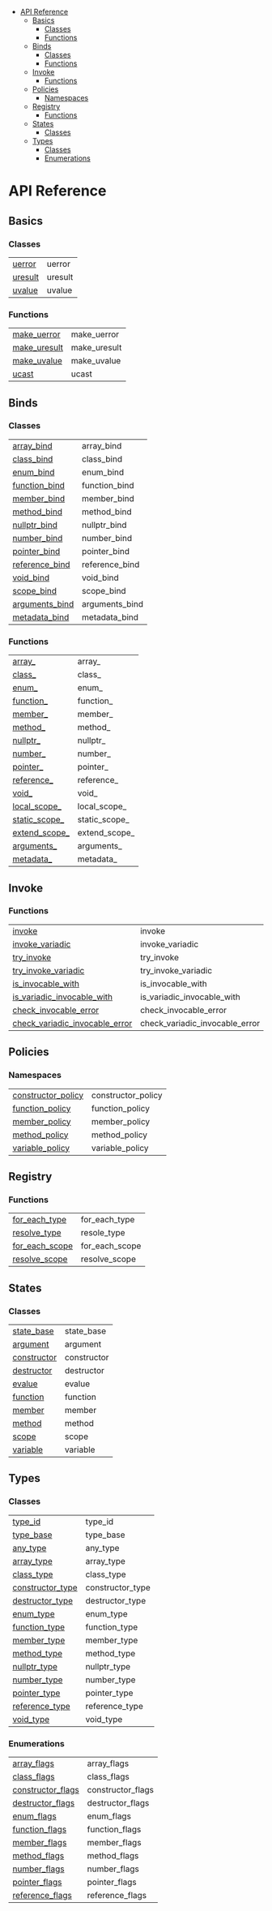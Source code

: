 - [API Reference](#api-reference)
  - [Basics](#basics)
    - [Classes](#classes)
    - [Functions](#functions)
  - [Binds](#binds)
    - [Classes](#classes-1)
    - [Functions](#functions-1)
  - [Invoke](#invoke)
    - [Functions](#functions-2)
  - [Policies](#policies)
    - [Namespaces](#namespaces)
  - [Registry](#registry)
    - [Functions](#functions-3)
  - [States](#states)
    - [Classes](#classes-2)
  - [Types](#types)
    - [Classes](#classes-3)
    - [Enumerations](#enumerations)

# API Reference

## Basics

### Classes

|                                    |         |
| ---------------------------------- | ------- |
| [uerror](./api/basics.md#uerror)   | uerror  |
| [uresult](./api/basics.md#uresult) | uresult |
| [uvalue](./api/basics.md#uvalue)   | uvalue  |

### Functions

|                                              |              |
| -------------------------------------------- | ------------ |
| [make_uerror](./api/basics.md#make_uerror)   | make_uerror  |
| [make_uresult](./api/basics.md#make_uresult) | make_uresult |
| [make_uvalue](./api/basics.md#make_uvalue)   | make_uvalue  |
| [ucast](./api/basics.md#ucast)               | ucast        |

## Binds

### Classes

|                                                 |                |
| ----------------------------------------------- | -------------- |
| [array_bind](./api/binds.md#array_bind)         | array_bind     |
| [class_bind](./api/binds.md#class_bind)         | class_bind     |
| [enum_bind](./api/binds.md#enum_bind)           | enum_bind      |
| [function_bind](./api/binds.md#function_bind)   | function_bind  |
| [member_bind](./api/binds.md#member_bind)       | member_bind    |
| [method_bind](./api/binds.md#method_bind)       | method_bind    |
| [nullptr_bind](./api/binds.md#nullptr_bind)     | nullptr_bind   |
| [number_bind](./api/binds.md#number_bind)       | number_bind    |
| [pointer_bind](./api/binds.md#pointer_bind)     | pointer_bind   |
| [reference_bind](./api/binds.md#reference_bind) | reference_bind |
| [void_bind](./api/binds.md#void_bind)           | void_bind      |
| [scope_bind](./api/binds.md#scope_bind)         | scope_bind     |
| [arguments_bind](./api/binds.md#arguments_bind) | arguments_bind |
| [metadata_bind](./api/binds.md#metadata_bind)   | metadata_bind  |

### Functions

|                                               |               |
| --------------------------------------------- | ------------- |
| [array_](./api/binds.md#array_)               | array_        |
| [class_](./api/binds.md#class_)               | class_        |
| [enum_](./api/binds.md#enum_)                 | enum_         |
| [function_](./api/binds.md#function_)         | function_     |
| [member_](./api/binds.md#member_)             | member_       |
| [method_](./api/binds.md#method_)             | method_       |
| [nullptr_](./api/binds.md#nullptr_)           | nullptr_      |
| [number_](./api/binds.md#number_)             | number_       |
| [pointer_](./api/binds.md#pointer_)           | pointer_      |
| [reference_](./api/binds.md#reference_)       | reference_    |
| [void_](./api/binds.md#void_)                 | void_         |
| [local_scope_](./api/binds.md#local_scope_)   | local_scope_  |
| [static_scope_](./api/binds.md#static_scope_) | static_scope_ |
| [extend_scope_](./api/binds.md#extend_scope_) | extend_scope_ |
| [arguments_](./api/binds.md#arguments_)       | arguments_    |
| [metadata_](./api/binds.md#metadata_)         | metadata_     |

## Invoke

### Functions

|                                                                                  |                                |
| -------------------------------------------------------------------------------- | ------------------------------ |
| [invoke](./api/invoke.md#invoke)                                                 | invoke                         |
| [invoke_variadic](./api/invoke.md#invoke_variadic)                               | invoke_variadic                |
| [try_invoke](./api/invoke.md#try_invoke)                                         | try_invoke                     |
| [try_invoke_variadic](./api/invoke.md#try_invoke_variadic)                       | try_invoke_variadic            |
| [is_invocable_with](./api/invoke.md#is_invocable_with)                           | is_invocable_with              |
| [is_variadic_invocable_with](./api/invoke.md#is_variadic_invocable_with)         | is_variadic_invocable_with     |
| [check_invocable_error](./api/invoke.md#check_invocable_error)                   | check_invocable_error          |
| [check_variadic_invocable_error](./api/invoke.md#check_variadic_invocable_error) | check_variadic_invocable_error |


## Policies

### Namespaces

|                                                            |                    |
| ---------------------------------------------------------- | ------------------ |
| [constructor_policy](./api/policies.md#constructor_policy) | constructor_policy |
| [function_policy](./api/policies.md#function_policy)       | function_policy    |
| [member_policy](./api/policies.md#member_policy)           | member_policy      |
| [method_policy](./api/policies.md#method_policy)           | method_policy      |
| [variable_policy](./api/policies.md#variable_policy)       | variable_policy    |

## Registry

### Functions

|                                                    |                |
| -------------------------------------------------- | -------------- |
| [for_each_type](./api/registry.md#for_each_type)   | for_each_type  |
| [resolve_type](./api/registry.md#resolve_type)     | resole_type    |
| [for_each_scope](./api/registry.md#for_each_scope) | for_each_scope |
| [resolve_scope](./api/registry.md#resolve_scope)   | resolve_scope  |

## States

### Classes

|                                            |             |
| ------------------------------------------ | ----------- |
| [state_base](./api/states.md#state_base)   | state_base  |
| [argument](./api/states.md#argument)       | argument    |
| [constructor](./api/states.md#constructor) | constructor |
| [destructor](./api/states.md#destructor)   | destructor  |
| [evalue](./api/states.md#evalue)           | evalue      |
| [function](./api/states.md#function)       | function    |
| [member](./api/states.md#member)           | member      |
| [method](./api/states.md#method)           | method      |
| [scope](./api/states.md#scope)             | scope       |
| [variable](./api/states.md#variable)       | variable    |

## Types

### Classes

|                                                     |                  |
| --------------------------------------------------- | ---------------- |
| [type_id](./api/types.md#type_id)                   | type_id          |
| [type_base](./api/types.md#type_base)               | type_base        |
| [any_type](./api/types.md#any_type)                 | any_type         |
| [array_type](./api/types.md#array_type)             | array_type       |
| [class_type](./api/types.md#class_type)             | class_type       |
| [constructor_type](./api/types.md#constructor_type) | constructor_type |
| [destructor_type](./api/types.md#destructor_type)   | destructor_type  |
| [enum_type](./api/types.md#enum_type)               | enum_type        |
| [function_type](./api/types.md#function_type)       | function_type    |
| [member_type](./api/types.md#member_type)           | member_type      |
| [method_type](./api/types.md#method_type)           | method_type      |
| [nullptr_type](./api/types.md#nullptr_type)         | nullptr_type     |
| [number_type](./api/types.md#number_type)           | number_type      |
| [pointer_type](./api/types.md#pointer_type)         | pointer_type     |
| [reference_type](./api/types.md#reference_type)     | reference_type   |
| [void_type](./api/types.md#void_type)               | void_type        |

### Enumerations

|                                                       |                   |
| ----------------------------------------------------- | ----------------- |
| [array_flags](./api/types.md#array_flags)             | array_flags       |
| [class_flags](./api/types.md#class_flags)             | class_flags       |
| [constructor_flags](./api/types.md#constructor_flags) | constructor_flags |
| [destructor_flags](./api/types.md#destructor_flags)   | destructor_flags  |
| [enum_flags](./api/types.md#enum_flags)               | enum_flags        |
| [function_flags](./api/types.md#function_flags)       | function_flags    |
| [member_flags](./api/types.md#member_flags)           | member_flags      |
| [method_flags](./api/types.md#method_flags)           | method_flags      |
| [number_flags](./api/types.md#number_flags)           | number_flags      |
| [pointer_flags](./api/types.md#pointer_flags)         | pointer_flags     |
| [reference_flags](./api/types.md#reference_flags)     | reference_flags   |
